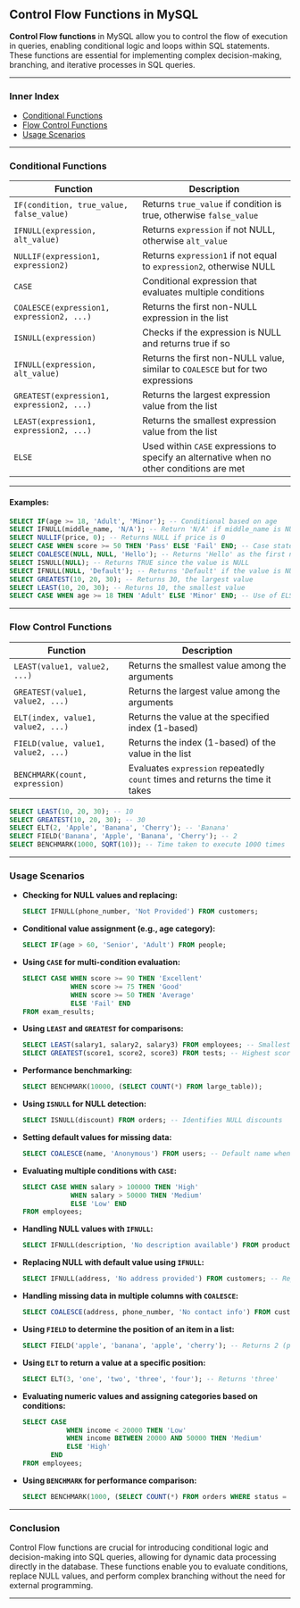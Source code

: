 ## Control Flow Functions in MySQL

**Control Flow functions** in MySQL allow you to control the flow of execution in queries, enabling conditional logic and loops within SQL statements. These functions are essential for implementing complex decision-making, branching, and iterative processes in SQL queries.

---

### Inner Index

- [Conditional Functions](#conditional-functions)
- [Flow Control Functions](#flow-control-functions)
- [Usage Scenarios](#usage-scenarios)

---

### Conditional Functions

| Function                                  | Description                                                       |
|------------------------------------------|-------------------------------------------------------------------|
| `IF(condition, true_value, false_value)`  | Returns `true_value` if condition is true, otherwise `false_value` |
| `IFNULL(expression, alt_value)`           | Returns `expression` if not NULL, otherwise `alt_value`           |
| `NULLIF(expression1, expression2)`        | Returns `expression1` if not equal to `expression2`, otherwise NULL |
| `CASE`                                    | Conditional expression that evaluates multiple conditions         |
| `COALESCE(expression1, expression2, ...)` | Returns the first non-NULL expression in the list                 |
| `ISNULL(expression)`                     | Checks if the expression is NULL and returns true if so           |
| `IFNULL(expression, alt_value)`           | Returns the first non-NULL value, similar to `COALESCE` but for two expressions |
| `GREATEST(expression1, expression2, ...)` | Returns the largest expression value from the list                |
| `LEAST(expression1, expression2, ...)`    | Returns the smallest expression value from the list               |
| `ELSE`                                    | Used within `CASE` expressions to specify an alternative when no other conditions are met |

---

#### Examples:

```sql
SELECT IF(age >= 18, 'Adult', 'Minor'); -- Conditional based on age
SELECT IFNULL(middle_name, 'N/A'); -- Return 'N/A' if middle_name is NULL
SELECT NULLIF(price, 0); -- Returns NULL if price is 0
SELECT CASE WHEN score >= 50 THEN 'Pass' ELSE 'Fail' END; -- Case statement with ELSE
SELECT COALESCE(NULL, NULL, 'Hello'); -- Returns 'Hello' as the first non-NULL value
SELECT ISNULL(NULL); -- Returns TRUE since the value is NULL
SELECT IFNULL(NULL, 'Default'); -- Returns 'Default' if the value is NULL
SELECT GREATEST(10, 20, 30); -- Returns 30, the largest value
SELECT LEAST(10, 20, 30); -- Returns 10, the smallest value
SELECT CASE WHEN age >= 18 THEN 'Adult' ELSE 'Minor' END; -- Use of ELSE in CASE
```

---

### Flow Control Functions

| Function                  | Description                                           |
|---------------------------|-------------------------------------------------------|
| `LEAST(value1, value2, ...)` | Returns the smallest value among the arguments       |
| `GREATEST(value1, value2, ...)` | Returns the largest value among the arguments       |
| `ELT(index, value1, value2, ...)` | Returns the value at the specified index (1-based)  |
| `FIELD(value, value1, value2, ...)` | Returns the index (1-based) of the value in the list |
| `BENCHMARK(count, expression)` | Evaluates `expression` repeatedly `count` times and returns the time it takes |

```sql
SELECT LEAST(10, 20, 30); -- 10
SELECT GREATEST(10, 20, 30); -- 30
SELECT ELT(2, 'Apple', 'Banana', 'Cherry'); -- 'Banana'
SELECT FIELD('Banana', 'Apple', 'Banana', 'Cherry'); -- 2
SELECT BENCHMARK(1000, SQRT(10)); -- Time taken to execute 1000 times
```

---

### Usage Scenarios

- **Checking for NULL values and replacing:**
  ```sql
  SELECT IFNULL(phone_number, 'Not Provided') FROM customers;
  ```

- **Conditional value assignment (e.g., age category):**
  ```sql
  SELECT IF(age > 60, 'Senior', 'Adult') FROM people;
  ```

- **Using `CASE` for multi-condition evaluation:**
  ```sql
  SELECT CASE WHEN score >= 90 THEN 'Excellent' 
              WHEN score >= 75 THEN 'Good' 
              WHEN score >= 50 THEN 'Average' 
              ELSE 'Fail' END 
  FROM exam_results;
  ```

- **Using `LEAST` and `GREATEST` for comparisons:**
  ```sql
  SELECT LEAST(salary1, salary2, salary3) FROM employees; -- Smallest salary
  SELECT GREATEST(score1, score2, score3) FROM tests; -- Highest score
  ```

- **Performance benchmarking:**
  ```sql
  SELECT BENCHMARK(10000, (SELECT COUNT(*) FROM large_table));
  ```

- **Using `ISNULL` for NULL detection:**
  ```sql
  SELECT ISNULL(discount) FROM orders; -- Identifies NULL discounts
  ```

- **Setting default values for missing data:**
  ```sql
  SELECT COALESCE(name, 'Anonymous') FROM users; -- Default name when NULL
  ```

- **Evaluating multiple conditions with `CASE`:**
  ```sql
  SELECT CASE WHEN salary > 100000 THEN 'High' 
              WHEN salary > 50000 THEN 'Medium' 
              ELSE 'Low' END 
  FROM employees;
  ```

- **Handling NULL values with `IFNULL`:**
  ```sql
  SELECT IFNULL(description, 'No description available') FROM products;
  ```

- **Replacing NULL with default value using `IFNULL`:**
  ```sql
  SELECT IFNULL(address, 'No address provided') FROM customers; -- Replace NULL address
  ```

- **Handling missing data in multiple columns with `COALESCE`:**
  ```sql
  SELECT COALESCE(address, phone_number, 'No contact info') FROM customers; -- First non-NULL value
  ```

- **Using `FIELD` to determine the position of an item in a list:**
  ```sql
  SELECT FIELD('apple', 'banana', 'apple', 'cherry'); -- Returns 2 (position of 'apple')
  ```

- **Using `ELT` to return a value at a specific position:**
  ```sql
  SELECT ELT(3, 'one', 'two', 'three', 'four'); -- Returns 'three'
  ```

- **Evaluating numeric values and assigning categories based on conditions:**
  ```sql
  SELECT CASE 
             WHEN income < 20000 THEN 'Low'
             WHEN income BETWEEN 20000 AND 50000 THEN 'Medium'
             ELSE 'High'
         END 
  FROM employees;
  ```

- **Using `BENCHMARK` for performance comparison:**
  ```sql
  SELECT BENCHMARK(1000, (SELECT COUNT(*) FROM orders WHERE status = 'shipped'));
  ```

---

### Conclusion

Control Flow functions are crucial for introducing conditional logic and decision-making into SQL queries, allowing for dynamic data processing directly in the database. These functions enable you to evaluate conditions, replace NULL values, and perform complex branching without the need for external programming.

---